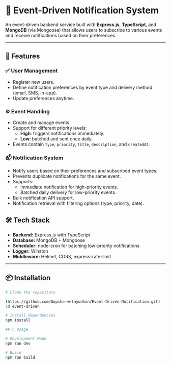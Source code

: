 # 📢 Event-Driven Notification System

An event-driven backend service built with **Express.js**, **TypeScript**, and **MongoDB** (via Mongoose) that allows users to subscribe to various events and receive notifications based on their preferences.

---

## 🧠 Features

### ✅ User Management
- Register new users.
- Define notification preferences by event type and delivery method (email, SMS, in-app).
- Update preferences anytime.

### ⚙️ Event Handling
- Create and manage events.
- Support for different priority levels:
  - **High**: triggers notifications immediately.
  - **Low**: batched and sent once daily.
- Events contain `type`, `priority`, `title`, `description`, and `createdAt`.

### 📬 Notification System
- Notify users based on their preferences and subscribed event types.
- Prevents duplicate notifications for the same event.
- Supports:
  - Immediate notification for high-priority events.
  - Batched daily delivery for low-priority events.
- Bulk notification API support.
- Notification retrieval with filtering options (type, priority, date).


## 🛠 Tech Stack

- **Backend:** Express.js with TypeScript
- **Database:** MongoDB + Mongoose
- **Scheduler:** node-cron for batching low-priority notifications
- **Logger:** Winston
- **Middleware:** Helmet, CORS, express-rate-limit

---

## 📦 Installation

```bash
# Clone the repository

(https://github.com/Gopika-velayudhan/Event-Driven-Notification.git)
cd event-driven

# Install dependencies
npm install

## 🚀 Usage

# Development Mode
npm run dev

# Build
npm run build





